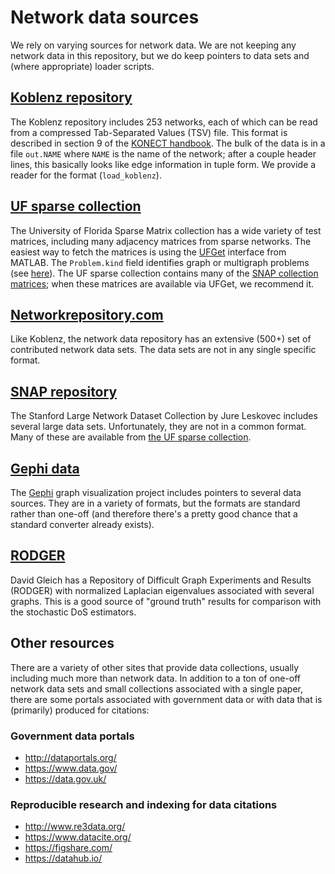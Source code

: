 # Network data sources

We rely on varying sources for network data.  We are not keeping any
network data in this repository, but we do keep pointers to data sets
and (where appropriate) loader scripts.

## [Koblenz repository][koblenz]

The Koblenz repository includes 253 networks, each of which can be
read from a compressed Tab-Separated Values (TSV) file.  This format
is described in section 9 of the [KONECT handbook][konect-hb].
The bulk of the data is in a file `out.NAME` where `NAME` is the
name of the network; after a couple header lines, this basically
looks like edge information in tuple form.  We provide a reader
for the format (`load_koblenz`).

## [UF sparse collection][ufsparse]

The University of Florida Sparse Matrix collection has a wide
variety of test matrices, including many adjacency matrices from
sparse networks.  The easiest way to fetch the matrices is
using the [UFGet](https://www.cise.ufl.edu/research/sparse/mat/UFget.html)
interface from MATLAB.  The `Problem.kind` field identifies graph
or multigraph problems (see [here](https://www.cise.ufl.edu/research/sparse/matrices/kind.html)).
The UF sparse collection contains many of the
[SNAP collection matrices][ufsnap]; when these matrices are
available via UFGet, we recommend it.

## [Networkrepository.com][networkrepo]

Like Koblenz, the network data repository has an extensive (500+) set of
contributed network data sets.  The data sets are not in any single
specific format.

## [SNAP repository][snap-data]

The Stanford Large Network Dataset Collection by Jure Leskovec includes
several large data sets.  Unfortunately, they are not in a common format.
Many of these are available from [the UF sparse collection][ufsnap].

## [Gephi data][gephi-data]

The [Gephi](https://gephi.org/) graph visualization project includes
pointers to several data sources.  They are in a variety of formats,
but the formats are standard rather than one-off (and therefore there's
a pretty good chance that a standard converter already exists).

## [RODGER][gleich-rodger]

David Gleich has a Repository of Difficult Graph Experiments and Results
(RODGER) with normalized Laplacian eigenvalues associated with several
graphs.  This is a good source of "ground truth" results for comparison
with the stochastic DoS estimators.

## Other resources

There are a variety of other sites that provide data collections, usually
including much more than network data.  In addition to a ton of one-off
network data sets and small collections associated with a single paper,
there are some portals associated with government data or with data that
is (primarily) produced for citations:

### Government data portals

- <http://dataportals.org/>
- <https://www.data.gov/>
- <https://data.gov.uk/>

### Reproducible research and indexing for data citations

- <http://www.re3data.org/>
- <https://www.datacite.org/>
- <https://figshare.com/>
- <https://datahub.io/>

[koblenz]: http://konect.uni-koblenz.de/
[ufsparse]: https://www.cise.ufl.edu/research/sparse/matrices/
[snap-data]: https://snap.stanford.edu/data/
[konect-hb]: http://konect.uni-koblenz.de/downloads/konect-handbook.pdf
[ufsnap]: https://www.cise.ufl.edu/research/sparse/matrices/SNAP/index.html
[networkrepo]: http://networkrepository.com/
[uci-data]: http://networkdata.ics.uci.edu/
[gephi-data]: https://github.com/gephi/gephi/wiki/Datasets
[gleich-rodger]: https://www.cs.purdue.edu/homes/dgleich/rodger/
